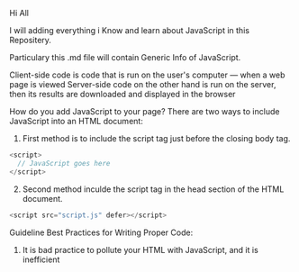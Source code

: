 Hi All

I will adding everything i Know and learn about JavaScript in this Repositery.

Particulary this .md file will contain Generic Info of JavaScript.


Client-side code is code that is run on the user's computer — when a web page is viewed
Server-side code on the other hand is run on the server, then its results are downloaded and displayed in the browser


How do you add JavaScript to your page?
There are two ways to include JavaScript into an HTML document:
1. First method is to include the script tag just before the closing body tag.

```js
<script>
  // JavaScript goes here
</script>
```
2. Second method inculde  the script tag in the head section of the HTML document.

```js
<script src="script.js" defer></script>
```


Guideline Best Practices  for Writing Proper Code:
1. It is bad practice to pollute your HTML with JavaScript, and it is inefficient



